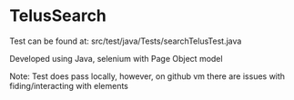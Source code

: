 # TelusSearch

Test can be found at: src/test/java/Tests/searchTelusTest.java

Developed using Java, selenium with Page Object model 

Note: Test does pass locally, however, on github vm there are issues with fiding/interacting with elements
